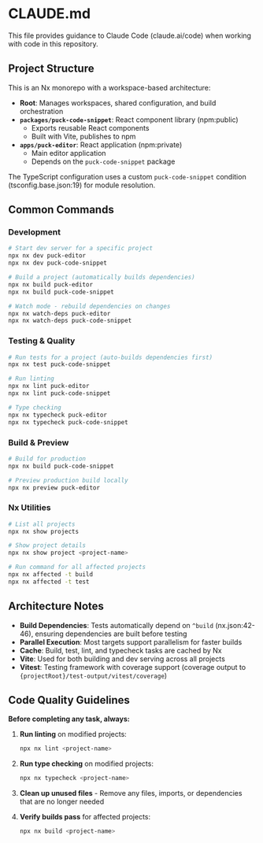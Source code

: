 # CLAUDE.md

This file provides guidance to Claude Code (claude.ai/code) when working with code in this repository.

## Project Structure

This is an Nx monorepo with a workspace-based architecture:

- **Root**: Manages workspaces, shared configuration, and build orchestration
- **`packages/puck-code-snippet`**: React component library (npm:public)
  - Exports reusable React components
  - Built with Vite, publishes to npm
- **`apps/puck-editor`**: React application (npm:private)
  - Main editor application
  - Depends on the `puck-code-snippet` package

The TypeScript configuration uses a custom `puck-code-snippet` condition (tsconfig.base.json:19) for module resolution.

## Common Commands

### Development
```bash
# Start dev server for a specific project
npx nx dev puck-editor
npx nx dev puck-code-snippet

# Build a project (automatically builds dependencies)
npx nx build puck-editor
npx nx build puck-code-snippet

# Watch mode - rebuild dependencies on changes
npx nx watch-deps puck-editor
npx nx watch-deps puck-code-snippet
```

### Testing & Quality
```bash
# Run tests for a project (auto-builds dependencies first)
npx nx test puck-code-snippet

# Run linting
npx nx lint puck-editor
npx nx lint puck-code-snippet

# Type checking
npx nx typecheck puck-editor
npx nx typecheck puck-code-snippet
```

### Build & Preview
```bash
# Build for production
npx nx build puck-code-snippet

# Preview production build locally
npx nx preview puck-editor
```

### Nx Utilities
```bash
# List all projects
npx nx show projects

# Show project details
npx nx show project <project-name>

# Run command for all affected projects
npx nx affected -t build
npx nx affected -t test
```

## Architecture Notes

- **Build Dependencies**: Tests automatically depend on `^build` (nx.json:42-46), ensuring dependencies are built before testing
- **Parallel Execution**: Most targets support parallelism for faster builds
- **Cache**: Build, test, lint, and typecheck tasks are cached by Nx
- **Vite**: Used for both building and dev serving across all projects
- **Vitest**: Testing framework with coverage support (coverage output to `{projectRoot}/test-output/vitest/coverage`)

## Code Quality Guidelines

**Before completing any task, always:**

1. **Run linting** on modified projects:
   ```bash
   npx nx lint <project-name>
   ```

2. **Run type checking** on modified projects:
   ```bash
   npx nx typecheck <project-name>
   ```

3. **Clean up unused files** - Remove any files, imports, or dependencies that are no longer needed

4. **Verify builds pass** for affected projects:
   ```bash
   npx nx build <project-name>
   ```

